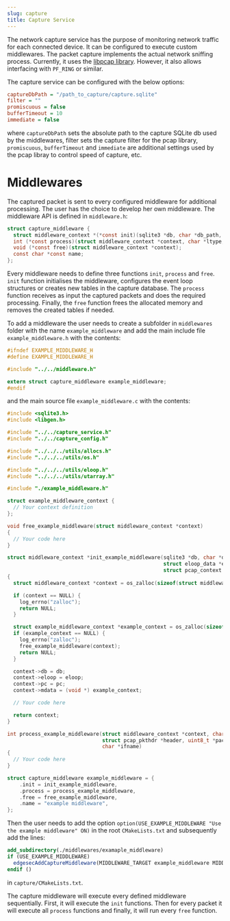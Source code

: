 ```yaml
---
slug: capture
title: Capture Service
---
```


The network capture service has the purpose of monitoring network traffic for each connected device. It can be configured to execute custom middlewares. The packet capture implements the actual network sniffing process. Currently, it uses the [libpcap library](https://github.com/the-tcpdump-group/libpcap). However, it also allows interfacing with `PF_RING` or similar.

The capture service can be configured with the below options:
```ini
captureDbPath = "/path_to_capture/capture.sqlite"
filter = ""
promiscuous = false
bufferTimeout = 10
immediate = false
```
where `captureDbPath` sets the absolute path to the capture SQLite db used by the middlewares, filter sets the capture filter for the pcap library, `promiscuous`, `bufferTimeout` and `immediate` are additional settings used by the pcap libray to control speed of capture, etc.

# Middlewares

The captured packet is sent to every configured middleware for additional processing. The user has the choice to develop her own middleware. The middleware API is defined in `middleware.h`:
```c
struct capture_middleware {
  struct middleware_context *(*const init)(sqlite3 *db, char *db_path, struct eloop_data *eloop, struct pcap_context *pc);
  int (*const process)(struct middleware_context *context, char *ltype, struct pcap_pkthdr *header, uint8_t *packet, char *ifname);
  void (*const free)(struct middleware_context *context);
  const char *const name;
};
```
Every middleware needs to define three functions `init`, `process` and `free`. `init` function initialises the middleware, configures the event loop structures or creates new tables in the capture database. The `process` function receives as input the captured packets and does the required processing. Finally, the `free` function frees the allocated memory and removes the created tables if needed.

To add a middleware the user needs to create a subfolder in `middlewares` folder with the name `example_middleware` and add the main include file `example_middleware.h` with the contents:
```c
#ifndef EXAMPLE_MIDDLEWARE_H
#define EXAMPLE_MIDDLEWARE_H

#include "../../middleware.h"

extern struct capture_middleware example_middleware;
#endif
```
and the main source file `example_middleware.c` with the contents:
```c
#include <sqlite3.h>
#include <libgen.h>

#include "../../capture_service.h"
#include "../../capture_config.h"

#include "../../../utils/allocs.h"
#include "../../../utils/os.h"

#include "../../../utils/eloop.h"
#include "../../../utils/utarray.h"

#include "./example_middleware.h"

struct example_middleware_context {
  // Your context definition
};

void free_example_middleware(struct middleware_context *context)
{
  // Your code here
}

struct middleware_context *init_example_middleware(sqlite3 *db, char *db_path,
                                                   struct eloop_data *eloop,
                                                   struct pcap_context *pc)
{
  struct middleware_context *context = os_zalloc(sizeof(struct middleware_context));

  if (context == NULL) {
    log_errno("zalloc");
    return NULL;
  }

  struct example_middleware_context *example_context = os_zalloc(sizeof(struct example_middleware_context));
  if (example_context == NULL) {
    log_errno("zalloc");
    free_example_middleware(context);
    return NULL;
  }

  context->db = db;
  context->eloop = eloop;
  context->pc = pc;
  context->mdata = (void *) example_context;

  // Your code here

  return context;
}

int process_example_middleware(struct middleware_context *context, char *ltype,
                               struct pcap_pkthdr *header, uint8_t *packet,
                               char *ifname)
{
  // Your code here
}

struct capture_middleware example_middleware = {
    .init = init_example_middleware,
    .process = process_example_middleware,
    .free = free_example_middleware,
    .name = "example middleware",
};
```
Then the user needs to add the option `option(USE_EXAMPLE_MIDDLEWARE "Use the example middleware" ON)` in the root `CMakeLists.txt` and subsequently add the lines:
```cmake
add_subdirectory(./middlewares/examaple_middleware)
if (USE_EXAMPLE_MIDDLEWARE)
  edgesecAddCaptureMiddleware(MIDDLEWARE_TARGET example_middleware MIDDLEWARE_STRUCT example_middleware)
endif ()
```
in `capture/CMakeLists.txt`.

The capture middleware will execute every defined middleware sequentially. First, it will execute the `init` functions. Then for every packet it will execute all `process` functions and finally, it will run every `free` function.